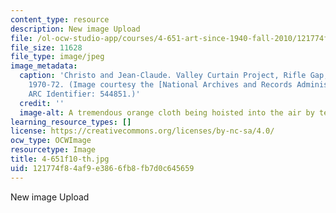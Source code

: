 ```yaml
---
content_type: resource
description: New image Upload
file: /ol-ocw-studio-app/courses/4-651-art-since-1940-fall-2010/121774f84af9e3866fb8fb7d0c645659_4-651f10-th.jpg
file_size: 11628
file_type: image/jpeg
image_metadata:
  caption: 'Christo and Jean-Claude. Valley Curtain Project, Rifle Gap, Colorado,
    1970-72. (Image courtesy the [National Archives and Records Administration](http://www.archives.gov/).
    ARC Identifier: 544851.)'
  credit: ''
  image-alt: A tremendous orange cloth being hoisted into the air by teams of workers.
learning_resource_types: []
license: https://creativecommons.org/licenses/by-nc-sa/4.0/
ocw_type: OCWImage
resourcetype: Image
title: 4-651f10-th.jpg
uid: 121774f8-4af9-e386-6fb8-fb7d0c645659
---
```

New image Upload